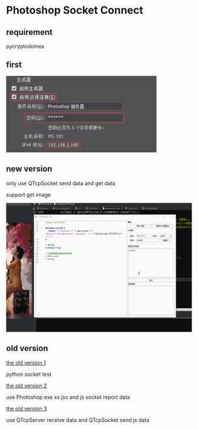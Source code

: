 # Photoshop Socket Connect

## requirement
pycryptodomex

## first
![setting](images/setting.jpg)

## new version
only use QTcpSocket send data and get data

support get image

![ScreenShot](images/ScreenShot.gif)

## old version
[the old version 1](Version1)

python socket test

[the old version 2](Version2)

use Photoshop.exe xx.jsx and js socket report data

[the old version 3](Version3)

use QTcpServer receive data and QTcpSocket send js data